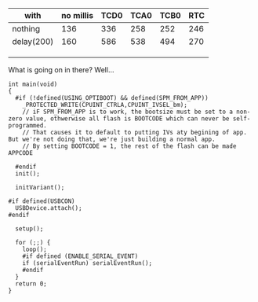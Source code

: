 
|   with    | no millis | TCD0    | TCA0  |  TCB0 |  RTC   |
|-----------|-----------|---------|-------|-------|--------|
|  nothing  | 136       |  336    |  258  |   252 |   246  |
|delay(200) | 160       |  586    |  538  |   494 |   270  |
|           |           |         |       |       |        |
|           |           |         |       |       |        |
|           |           |         |       |       |        |

What is going on in there? Well...

```
int main(void)
{
  #if (!defined(USING_OPTIBOOT) && defined(SPM_FROM_APP))
    _PROTECTED_WRITE(CPUINT_CTRLA,CPUINT_IVSEL_bm);
    // iF SPM_FROM_APP is to work, the bootsize must be set to a non-zero value, othwerwise all flash is BOOTCODE which can never be self-programmed.
    // That causes it to default to putting IVs aty begining of app. But we're not doing that, we're just building a normal app.
    // By setting BOOTCODE = 1, the rest of the flash can be made APPCODE

  #endif
  init();

  initVariant();

#if defined(USBCON)
  USBDevice.attach();
#endif

  setup();

  for (;;) {
    loop();
    #if defined (ENABLE_SERIAL_EVENT)
    if (serialEventRun) serialEventRun();
    #endif
  }
  return 0;
}
